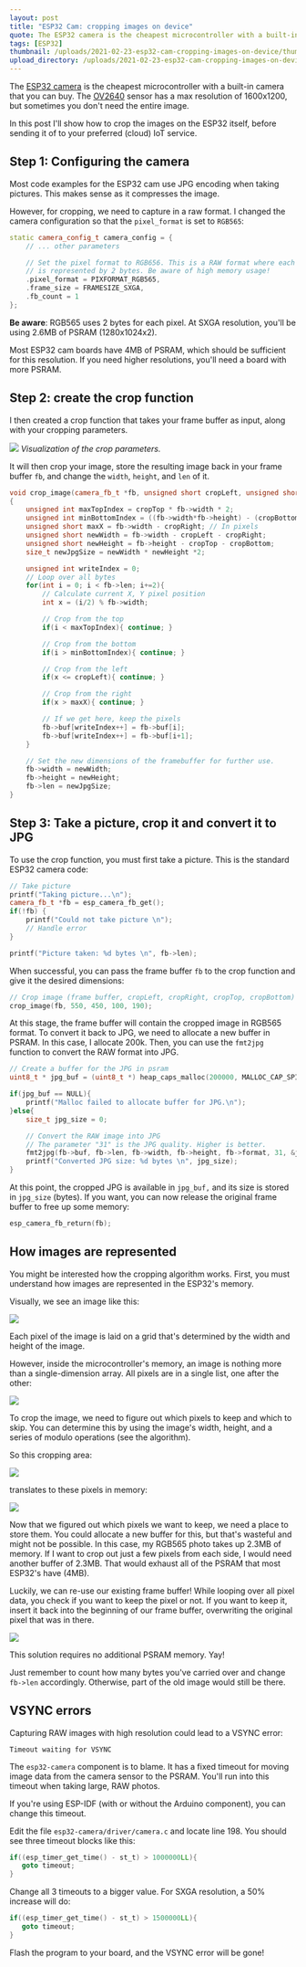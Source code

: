```yaml
---
layout: post
title: "ESP32 Cam: cropping images on device"
quote: The ESP32 camera is the cheapest microcontroller with a built-in camera that you can buy. The OV2640 sensor has a max resolution of 1600x1200, but sometimes you don't need the entire image. In this post I'll show how to crop the images on the ESP32 itself, before sending it of to your preferred (cloud) IoT service.
tags: [ESP32]
thumbnail: /uploads/2021-02-23-esp32-cam-cropping-images-on-device/thumb_timeline.jpg
upload_directory: /uploads/2021-02-23-esp32-cam-cropping-images-on-device
---
```


The [ESP32 camera](https://www.amazon.com/gp/product/B07S5PVZKV/ref=as_li_tl?ie=UTF8&tag=savjee-20&camp=1789&creative=9325&linkCode=as2&creativeASIN=B07S5PVZKV&linkId=edec0ccdc158ed893332f501c90459a4) is the cheapest microcontroller with a built-in camera that you can buy. The [OV2640](http://www.uctronics.com/download/OV2640_DS.pdf) sensor has a max resolution of 1600x1200, but sometimes you don't need the entire image.

In this post I'll show how to crop the images on the ESP32 itself, before sending it of to your preferred (cloud) IoT service.

<!--more-->

## Step 1: Configuring the camera
Most code examples for the ESP32 cam use JPG encoding when taking pictures. This makes sense as it compresses the image. 

However, for cropping, we need to capture in a raw format. I changed the camera configuration so that the `pixel_format` is set to `RGB565`:

```cpp
static camera_config_t camera_config = {
    // ... other parameters

    // Set the pixel format to RGB656. This is a RAW format where each pixel
    // is represented by 2 bytes. Be aware of high memory usage!
    .pixel_format = PIXFORMAT_RGB565,
    .frame_size = FRAMESIZE_SXGA,
    .fb_count = 1 
};
```

**Be aware**: RGB565 uses 2 bytes for each pixel. At SXGA resolution, you'll be using 2.6MB of PSRAM (1280x1024x2). 

Most ESP32 cam boards have 4MB of PSRAM, which should be sufficient for this resolution. If you need higher resolutions, you'll need a board with more PSRAM.

## Step 2: create the crop function
I then created a crop function that takes your frame buffer as input, along with your cropping parameters. 

![](/uploads/2021-02-23-esp32-cam-cropping-images-on-device/crop-parameters.jpg)
_Visualization of the crop parameters._

It will then crop your image, store the resulting image back in your frame buffer `fb`, and change the `width`, `height`, and `len` of it.

```cpp
void crop_image(camera_fb_t *fb, unsigned short cropLeft, unsigned short cropRight, unsigned short cropTop, unsigned short cropBottom)
{
    unsigned int maxTopIndex = cropTop * fb->width * 2;
    unsigned int minBottomIndex = ((fb->width*fb->height) - (cropBottom * fb->width)) * 2;
    unsigned short maxX = fb->width - cropRight; // In pixels
    unsigned short newWidth = fb->width - cropLeft - cropRight;
    unsigned short newHeight = fb->height - cropTop - cropBottom;
    size_t newJpgSize = newWidth * newHeight *2;

    unsigned int writeIndex = 0;
    // Loop over all bytes
    for(int i = 0; i < fb->len; i+=2){
        // Calculate current X, Y pixel position
        int x = (i/2) % fb->width;

        // Crop from the top
        if(i < maxTopIndex){ continue; }

        // Crop from the bottom
        if(i > minBottomIndex){ continue; }

        // Crop from the left
        if(x <= cropLeft){ continue; }

        // Crop from the right
        if(x > maxX){ continue; }

        // If we get here, keep the pixels
        fb->buf[writeIndex++] = fb->buf[i];
        fb->buf[writeIndex++] = fb->buf[i+1];
    }

    // Set the new dimensions of the framebuffer for further use.
    fb->width = newWidth;
    fb->height = newHeight;
    fb->len = newJpgSize;
}
```

## Step 3: Take a picture, crop it and convert it to JPG
To use the crop function, you must first take a picture. This is the standard ESP32 camera code:

```cpp
// Take picture
printf("Taking picture...\n");
camera_fb_t *fb = esp_camera_fb_get();
if(!fb) {
    printf("Could not take picture \n");
    // Handle error
}

printf("Picture taken: %d bytes \n", fb->len);
```

When successful, you can pass the frame buffer `fb` to the crop function and give it the desired dimensions:

```cpp
// Crop image (frame buffer, cropLeft, cropRight, cropTop, cropBottom)
crop_image(fb, 550, 450, 100, 190);
```

At this stage, the frame buffer will contain the cropped image in RGB565 format. To convert it back to JPG, we need to allocate a new buffer in PSRAM. In this case, I allocate 200k. Then, you can use the `fmt2jpg` function to convert the RAW format into JPG.

```cpp
// Create a buffer for the JPG in psram
uint8_t * jpg_buf = (uint8_t *) heap_caps_malloc(200000, MALLOC_CAP_SPIRAM | MALLOC_CAP_8BIT);

if(jpg_buf == NULL){
    printf("Malloc failed to allocate buffer for JPG.\n");
}else{
    size_t jpg_size = 0;

    // Convert the RAW image into JPG
    // The parameter "31" is the JPG quality. Higher is better.
    fmt2jpg(fb->buf, fb->len, fb->width, fb->height, fb->format, 31, &jpg_buf, &jpg_size);
    printf("Converted JPG size: %d bytes \n", jpg_size);
}
```

At this point, the cropped JPG is available in `jpg_buf,` and its size is stored in `jpg_size` (bytes). If you want, you can now release the original frame buffer to free up some memory:

```cpp
esp_camera_fb_return(fb);
```

## How images are represented
You might be interested how the cropping algorithm works. First, you must understand how images are represented in the ESP32's memory.

Visually, we see an image like this:

![](/uploads/2021-02-23-esp32-cam-cropping-images-on-device/image-visual-representation-pixels.jpg)

Each pixel of the image is laid on a grid that's determined by the width and height of the image. 

However, inside the microcontroller's memory, an image is nothing more than a single-dimension array. All pixels are in a single list, one after the other:

![](/uploads/2021-02-23-esp32-cam-cropping-images-on-device/image-array-representation-pixels.png)

To crop the image, we need to figure out which pixels to keep and which to skip. You can determine this by using the image's width, height, and a series of modulo operations (see the algorithm).

So this cropping area:

![](/uploads/2021-02-23-esp32-cam-cropping-images-on-device/cropping-area-visualization.jpg)

translates to these pixels in memory:

![](/uploads/2021-02-23-esp32-cam-cropping-images-on-device/cropping-area-in-pixels.png)

Now that we figured out which pixels we want to keep, we need a place to store them. You could allocate a new buffer for this, but that's wasteful and might not be possible. In this case, my RGB565 photo takes up 2.3MB of memory. If I want to crop out just a few pixels from each side, I would need another buffer of 2.3MB. That would exhaust all of the PSRAM that most ESP32's have (4MB).

Luckily, we can re-use our existing frame buffer! While looping over all pixel data, you check if you want to keep the pixel or not. If you want to keep it, insert it back into the beginning of our frame buffer, overwriting the original pixel that was in there.

![](/uploads/2021-02-23-esp32-cam-cropping-images-on-device/cropping-reuse-buffer.png)

This solution requires no additional PSRAM memory. Yay!

Just remember to count how many bytes you've carried over and change `fb->len` accordingly. Otherwise, part of the old image would still be there.

## VSYNC errors
Capturing RAW images with high resolution could lead to a VSYNC error:

```
Timeout waiting for VSYNC
```

The `esp32-camera` component is to blame. It has a fixed timeout for moving image data from the camera sensor to the PSRAM. You'll run into this timeout when taking large, RAW photos. 

If you're using ESP-IDF (with or without the Arduino component), you can change this timeout.

Edit the file `esp32-camera/driver/camera.c` and locate line 198. You should see three timeout blocks like this:

```c
if((esp_timer_get_time() - st_t) > 1000000LL){
   goto timeout;
}
```

Change all 3 timeouts to a bigger value. For SXGA resolution, a 50% increase will do:

```c
if((esp_timer_get_time() - st_t) > 1500000LL){
   goto timeout;
}
```

Flash the program to your board, and the VSYNC error will be gone!
